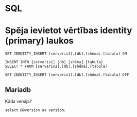 # SQL

# Spēja ievietot vērtības identity (primary) laukos

```
SET IDENTITY_INSERT [serveris1].[db].[shēma].[tabula] ON 

INSERT INTO [serveris1].[db].[shēma].[tabula]
SELECT * FROM [serveris2].[db].[shēma].[tabula]

SET IDENTITY_INSERT [serveris1].[db].[shēma].[tabula] OFF
```

## Mariadb

Kāda versija?
```
select @@version as version;
```
